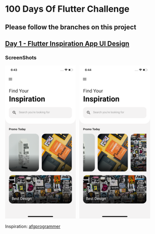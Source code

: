 # 100 Days Of Flutter Challenge

## Please follow the branches on this project

## [Day 1 - Flutter Inspiration App UI Design](https://github.com/xihadulislam/100-Days-Of-Flutter/tree/day_1)

### ScreenShots

<img src="https://github.com/xihadulislam/100-Days-Of-Flutter/blob/day_1/assets/screenshot/one.png" height="500em" /> &nbsp; <img src="https://github.com/xihadulislam/100-Days-Of-Flutter/blob/day_1/assets/screenshot/two.png" height="500em" />

Inspiration: [afgprogrammer](https://youtu.be/zTTP8XBR6fI)




